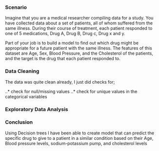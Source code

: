 ### Scenario
Imagine that you are a medical researcher compiling data for a study. You have collected data about a set of patients, all of whom suffered from the same illness. During their course of treatment, each patient responded to one of 5 medications, Drug A, Drug B, Drug c, Drug x and y.

Part of your job is to build a model to find out which drug might be appropriate for a future patient with the same illness. The features of this dataset are Age, Sex, Blood Pressure, and the Cholesterol of the patients, and the target is the drug that each patient responded to.

### Data Cleaning
The data was quite clean already, I just did checks for;

..* check for null/missing values
..* check for unique values in the categorical variables


### Exploratory Data Analysis


### Conclusion
Using Decision trees I have been able to create  model that can predict the specific drug to give to a patient in a similar condition based on their Age, Blood pressure levels, sodium-potassium pump, and cholesterol levels
